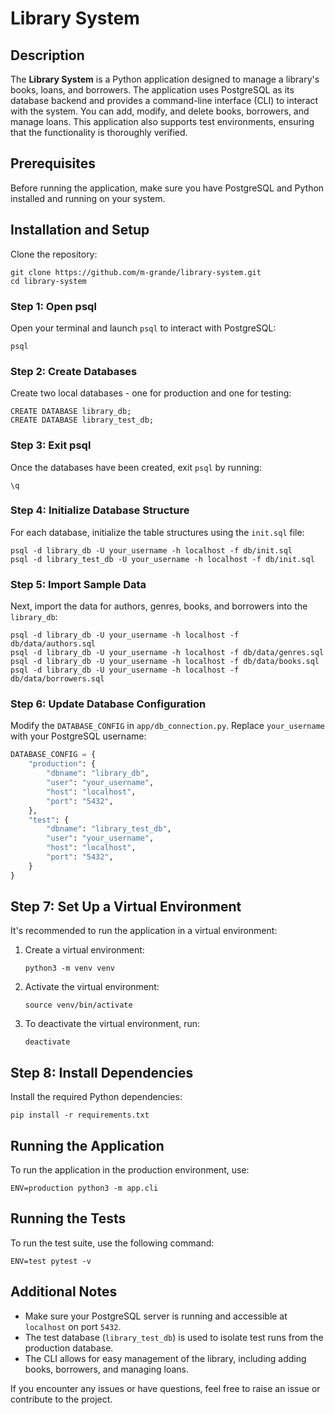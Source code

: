# Library System

## Description
The **Library System** is a Python application designed to manage a library's books, loans, and borrowers. The application uses PostgreSQL as its database backend and provides a command-line interface (CLI) to interact with the system. You can add, modify, and delete books, borrowers, and manage loans. This application also supports test environments, ensuring that the functionality is thoroughly verified.

## Prerequisites
Before running the application, make sure you have PostgreSQL and Python installed and running on your system.

## Installation and Setup

Clone the repository:
```
git clone https://github.com/m-grande/library-system.git
cd library-system
```

### Step 1: Open psql
Open your terminal and launch `psql` to interact with PostgreSQL:
```
psql
```

### Step 2: Create Databases
Create two local databases - one for production and one for testing:
```
CREATE DATABASE library_db;
CREATE DATABASE library_test_db;
```

### Step 3: Exit psql
Once the databases have been created, exit `psql` by running:
```
\q
```

### Step 4: Initialize Database Structure
For each database, initialize the table structures using the `init.sql` file:
```
psql -d library_db -U your_username -h localhost -f db/init.sql
psql -d library_test_db -U your_username -h localhost -f db/init.sql
```

### Step 5: Import Sample Data
Next, import the data for authors, genres, books, and borrowers into the `library_db`:
```
psql -d library_db -U your_username -h localhost -f db/data/authors.sql
psql -d library_db -U your_username -h localhost -f db/data/genres.sql
psql -d library_db -U your_username -h localhost -f db/data/books.sql
psql -d library_db -U your_username -h localhost -f db/data/borrowers.sql
```


### Step 6: Update Database Configuration
Modify the `DATABASE_CONFIG` in `app/db_connection.py`. Replace `your_username` with your PostgreSQL username:
```python
DATABASE_CONFIG = {
    "production": {
        "dbname": "library_db",
        "user": "your_username",
        "host": "localhost",
        "port": "5432",
    },
    "test": {
        "dbname": "library_test_db",
        "user": "your_username",
        "host": "localhost",
        "port": "5432",
    }
}
```

## Step 7: Set Up a Virtual Environment
It's recommended to run the application in a virtual environment:

1. Create a virtual environment:
   ```
   python3 -m venv venv
   ```

2. Activate the virtual environment:
   ```
   source venv/bin/activate
   ```

3. To deactivate the virtual environment, run:
   ```
   deactivate
   ```

## Step 8: Install Dependencies
Install the required Python dependencies:
```
pip install -r requirements.txt
```

## Running the Application
To run the application in the production environment, use:
```
ENV=production python3 -m app.cli
```

## Running the Tests
To run the test suite, use the following command:
```
ENV=test pytest -v
```

## Additional Notes
- Make sure your PostgreSQL server is running and accessible at `localhost` on port `5432`.
- The test database (`library_test_db`) is used to isolate test runs from the production database.
- The CLI allows for easy management of the library, including adding books, borrowers, and managing loans.

If you encounter any issues or have questions, feel free to raise an issue or contribute to the project.